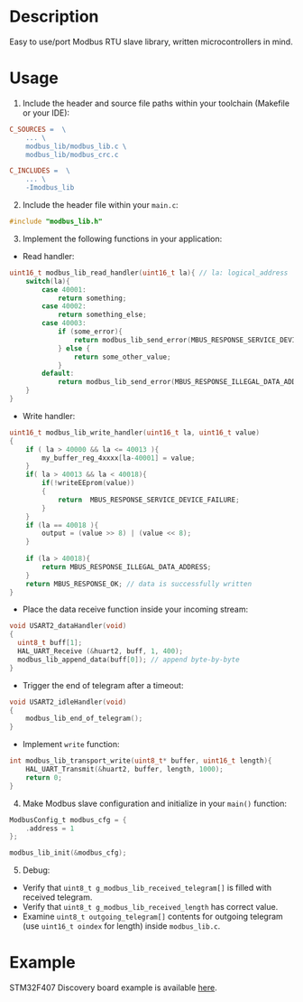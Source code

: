 # Description 

Easy to use/port Modbus RTU slave library, written microcontrollers in mind. 

# Usage 

1. Include the header and source file paths within your toolchain (Makefile or your IDE):

```Makefile
C_SOURCES =  \
    ... \
    modbus_lib/modbus_lib.c \
    modbus_lib/modbus_crc.c

C_INCLUDES =  \
    ... \
    -Imodbus_lib
```

2. Include the header file within your `main.c`: 

```c
#include "modbus_lib.h"
```

3. Implement the following functions in your application: 

* Read handler:

```c
uint16_t modbus_lib_read_handler(uint16_t la){ // la: logical_address
    switch(la){
        case 40001:
            return something; 
        case 40002:
            return something_else;
        case 40003: 
            if (some_error){
                return modbus_lib_send_error(MBUS_RESPONSE_SERVICE_DEVICE_FAILURE);
            } else {
                return some_other_value;
            }
        default:
            return modbus_lib_send_error(MBUS_RESPONSE_ILLEGAL_DATA_ADDRESS); 
    }
}

```

* Write handler: 

```c
uint16_t modbus_lib_write_handler(uint16_t la, uint16_t value)
{
    if ( la > 40000 && la <= 40013 ){
		my_buffer_reg_4xxxx[la-40001] = value;
    }
	if( la > 40013 && la < 40018){
		if(!writeEEprom(value))
		{
			return 	MBUS_RESPONSE_SERVICE_DEVICE_FAILURE;
		}
	}
    if (la == 40018 ){
	    output = (value >> 8) | (value << 8);
    }
    
    if (la > 40018){
	    return MBUS_RESPONSE_ILLEGAL_DATA_ADDRESS;
    }
    return MBUS_RESPONSE_OK; // data is successfully written
}
```


* Place the data receive function inside your incoming stream:

```c
void USART2_dataHandler(void)
{
  uint8_t buff[1]; 
  HAL_UART_Receive (&huart2, buff, 1, 400);  
  modbus_lib_append_data(buff[0]); // append byte-by-byte
}
```

* Trigger the end of telegram after a timeout: 

```c
void USART2_idleHandler(void)
{
    modbus_lib_end_of_telegram();
}
```

* Implement `write` function: 

```c
int modbus_lib_transport_write(uint8_t* buffer, uint16_t length){
    HAL_UART_Transmit(&huart2, buffer, length, 1000);
    return 0; 
}
```

4. Make Modbus slave configuration and initialize in your `main()` function: 

```c
ModbusConfig_t modbus_cfg = {
    .address = 1
}; 

modbus_lib_init(&modbus_cfg);
```

5. Debug: 

* Verify that `uint8_t g_modbus_lib_received_telegram[]` is filled with received telegram. 
* Verify that `uint8_t g_modbus_lib_received_length` has correct value. 
* Examine `uint8_t outgoing_telegram[]` contents for outgoing telegram (use `uint16_t oindex` for length) inside `modbus_lib.c`.

# Example 

STM32F407 Discovery board example is available [here](https://github.com/ceremcem/modbus_example). 
